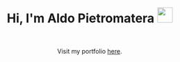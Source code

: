 <h1 align="center">Hi, I'm Aldo Pietromatera <img src="https://media.giphy.com/media/hvRJCLFzcasrR4ia7z/giphy.gif" width="35"></h1>

<br>

<p align="center">Visit my portfolio <a href="https://aldopietromatera.github.io/portfolio/" target="_blank" >here</a>.</p>
